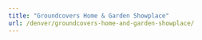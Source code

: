 ```yaml
---
title: "Groundcovers Home & Garden Showplace"
url: /denver/groundcovers-home-and-garden-showplace/
---
```


